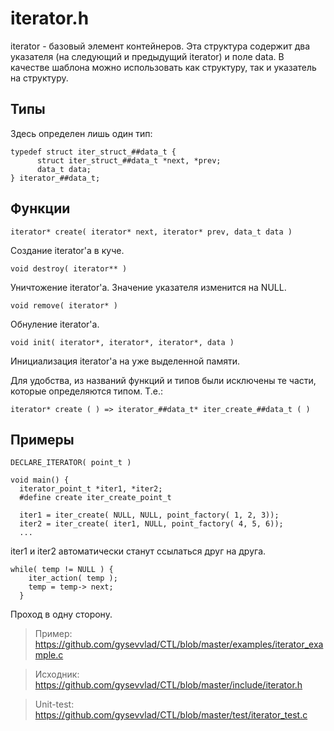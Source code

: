 iterator.h
==========

iterator - базовый элемент контейнеров. Эта структура содержит два указателя 
(на следующий и предыдущий iterator) и поле data. В качестве шаблона можно 
использовать как структуру, так и указатель на структуру.

Типы
----
Здесь определен лишь один тип:

    typedef struct iter_struct_##data_t {
	      struct iter_struct_##data_t *next, *prev;
	      data_t data;
    } iterator_##data_t;

Функции
-------
  
    iterator* create( iterator* next, iterator* prev, data_t data )

Создание iterator'а в куче.

    void destroy( iterator** )
  
Уничтожение iterator'a. Значение указателя изменится на NULL.

    void remove( iterator* )

Обнуление iterator'a.

    void init( iterator*, iterator*, iterator*, data )
    
Инициализация iterator'а на уже выделенной памяти.

Для удобства, из названий функций и типов были исключены те части, 
которые определяются типом. Т.е.: 

    iterator* create ( ) => iterator_##data_t* iter_create_##data_t ( )


Примеры
-------

    DECLARE_ITERATOR( point_t ) 
    
    void main() {
      iterator_point_t *iter1, *iter2;
      #define create iter_create_point_t
      
      iter1 = iter_create( NULL, NULL, point_factory( 1, 2, 3));
      iter2 = iter_create( iter1, NULL, point_factory( 4, 5, 6));  
      ...

iter1 и iter2 автоматически станут ссылаться друг на друга.

    while( temp != NULL ) {
	    iter_action( temp );
	    temp = temp-> next;
	  }
	
Проход в одну сторону.

> Пример: <https://github.com/gysevvlad/CTL/blob/master/examples/iterator_example.c>

> Исходник: <https://github.com/gysevvlad/CTL/blob/master/include/iterator.h>

> Unit-test: <https://github.com/gysevvlad/CTL/blob/master/test/iterator_test.c>




